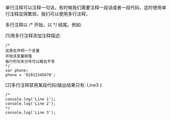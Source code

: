 单行注释可以注释一句话，有时候我们需要注释一段话或者一段代码，这时使用单行注释显得繁琐，我们可以使用多行注释，

多行注释以 /\* 开始，以 \*/ 结尾。例如:

[1]用多行注释添加注释描述:

    /*
    这是在声明一个变量
    并给该变量赋值
    每行的句末分号可以略去不写
    */
    var phone;
    phone = '01012345678';

[2]多行注释禁用某段代码(输出结果只有: Line3 ):

    /*
    console.log('Line 1');
    console.log('Line 2');
    */
    console.log('Line 3');
